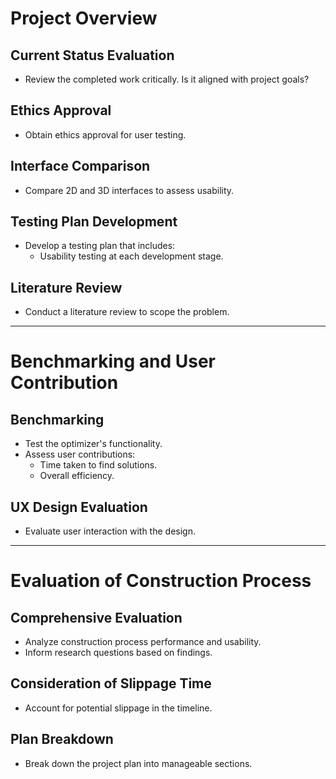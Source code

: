 # Project Overview

## Current Status Evaluation
- Review the completed work critically. Is it aligned with project goals?

## Ethics Approval
- Obtain ethics approval for user testing.

## Interface Comparison
- Compare 2D and 3D interfaces to assess usability.

## Testing Plan Development
- Develop a testing plan that includes:
  - Usability testing at each development stage.

## Literature Review
- Conduct a literature review to scope the problem.

---

# Benchmarking and User Contribution

## Benchmarking
- Test the optimizer's functionality.
- Assess user contributions:
  - Time taken to find solutions.
  - Overall efficiency.

## UX Design Evaluation
- Evaluate user interaction with the design.

---

# Evaluation of Construction Process

## Comprehensive Evaluation
- Analyze construction process performance and usability.
- Inform research questions based on findings.

## Consideration of Slippage Time
- Account for potential slippage in the timeline.

## Plan Breakdown
- Break down the project plan into manageable sections.
